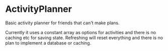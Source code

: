 # ActivityPlanner
Basic activity planner for friends that can't make plans.

Currently it uses a constant array as options for activities and there is no caching etc for saving state. Refreshing will reset everything and there is no plan to implement a database or caching.
